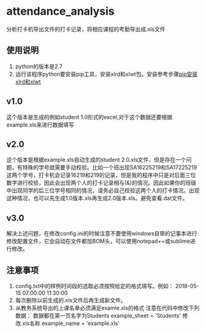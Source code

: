 # attendance_analysis
分析打卡机导出文件的打卡记录，将相应课程的考勤导出成.xls文件

## 使用说明
1. python的版本是2.7
2. 运行该程序python要安装pip工具，安装xlrd和xlwt包。安装参考步骤[pip安装xlrd和xlwt](https://www.jianshu.com/p/28d45b71f15f)

## v1.0
这个版本是生成的例如student 1.0形式的excel,对于这个数据还要根据example.xls来进行数据填写

## v2.0
这个版本是根据example.xls自动生成的student 2.0.xls文件，但是存在一个问题，有特殊的学号就需要手动校验。比如一个班出现SA16225219和SA17225219这两个学号，打卡机会记录16219和219的记录，但是我的程序中只是对后面三位数字进行校验，因此会出现两个人的打卡记录相与(&)的情况。因此如果你的班级中出现同学的后三位学号相同的情况，请务必自己校验这两个人的打卡情况。出现这种情况，也可以先生成1.0版本.xls再生成2.0版本.xls。避免查看.dat文件。

## v3.0
解决上述问题，在修改config.ini的时候注意不要使用windows自带的记事本进行修改配置文件，它会自动在文件都加BOM头，可以使用notepad++或sublime进行修改。


## 注意事项
1. config.txt中的样例时间段的选取必须按照给定的格式填写。例如：
2018-05-15 07:00:00 11:30:00
2. 每次删除以前生成的.xls文件后再生成新文件。
3. 从教务系统导出的上课名单必须满足examle.xls的格式
注意在代码中修改下列数据： 
数据都在第一页名字为Students
example_sheet = 'Students'
修改.xls名称
example_name = 'example.xls'